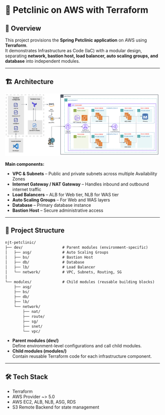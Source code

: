 # 🐾 Petclinic on AWS with Terraform

## 📌 Overview
This project provisions the **Spring Petclinic application** on AWS using **Terraform**.  
It demonstrates Infrastructure as Code (IaC) with a modular design, separating **network, bastion host, load balancer, auto scaling groups, and database** into independent modules.  

---

## 🏗️ Architecture
![Architecture](arch-petclinic-terraform.png)

**Main components:**
- **VPC & Subnets** – Public and private subnets across multiple Availability Zones  
- **Internet Gateway / NAT Gateway** – Handles inbound and outbound internet traffic  
- **Load Balancers** – ALB for Web tier, NLB for WAS tier  
- **Auto Scaling Groups** – For Web and WAS layers  
- **Database** – Primary database instance  
- **Bastion Host** – Secure administrative access  

---

## 📂 Project Structure
~~~text
njt-petclinic/
├── dev/                  # Parent modules (environment-specific)
│   ├── asg/              # Auto Scaling Groups
│   ├── bs/               # Bastion Host
│   ├── db/               # Database
│   ├── lb/               # Load Balancer
│   └── network/          # VPC, Subnets, Routing, SG
│
└── modules/              # Child modules (reusable building blocks)
    ├── asg/
    ├── bs/
    ├── db/
    ├── lb/
    └── network/
        ├── nat/
        ├── route/
        ├── sg/
        ├── snet/
        └── vpc/
~~~

- **Parent modules (dev/)**  
  Define environment-level configurations and call child modules.  
- **Child modules (modules/)**  
  Contain reusable Terraform code for each infrastructure component.  

---

## 🛠️ Tech Stack
- Terraform 
- AWS Provider ~> 5.0  
- AWS EC2, ALB, NLB, ASG, RDS  
- S3 Remote Backend for state management  

